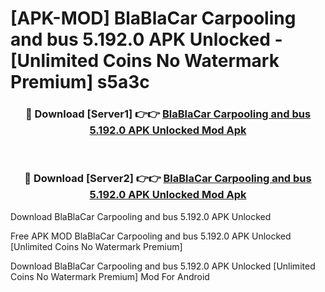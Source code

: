 # [APK-MOD] BlaBlaCar  Carpooling and bus 5.192.0 APK Unlocked - [Unlimited Coins No Watermark Premium] s5a3c



<div align="center">
<h3>🔴 Download [Server1] 👉👉 <a href="https://momento.my/?title=BlaBlaCar__Carpooling_and_bus_5.192.0_APK_Unlocked">BlaBlaCar  Carpooling and bus 5.192.0 APK Unlocked Mod Apk</a></h3><br>

<h3>🔴 Download [Server2] 👉👉 <a href="https://momento.my/?title=BlaBlaCar__Carpooling_and_bus_5.192.0_APK_Unlocked">BlaBlaCar  Carpooling and bus 5.192.0 APK Unlocked Mod Apk</a></h3>
</div>



Download BlaBlaCar  Carpooling and bus 5.192.0 APK Unlocked 

Free APK MOD BlaBlaCar  Carpooling and bus 5.192.0 APK Unlocked [Unlimited Coins No Watermark Premium]

Download BlaBlaCar  Carpooling and bus 5.192.0 APK Unlocked [Unlimited Coins No Watermark Premium] Mod For Android
